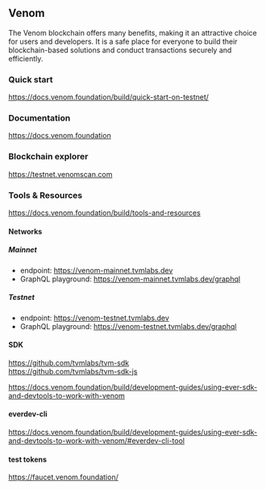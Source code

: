 ## Venom
The Venom blockchain offers many benefits, making it an attractive choice for users and developers. It is a safe place for everyone to build their blockchain-based solutions and conduct transactions securely and efficiently.

### Quick start
https://docs.venom.foundation/build/quick-start-on-testnet/

### Documentation
https://docs.venom.foundation

### Blockchain explorer
https://testnet.venomscan.com

### Tools & Resources

https://docs.venom.foundation/build/tools-and-resources

#### Networks

##### Mainnet
 * endpoint: https://venom-mainnet.tvmlabs.dev
 * GraphQL playground: https://venom-mainnet.tvmlabs.dev/graphql

##### Testnet
* endpoint: https://venom-testnet.tvmlabs.dev
* GraphQL playground: https://venom-testnet.tvmlabs.dev/graphql

#### SDK
https://github.com/tvmlabs/tvm-sdk  
https://github.com/tvmlabs/tvm-sdk-js  

https://docs.venom.foundation/build/development-guides/using-ever-sdk-and-devtools-to-work-with-venom

#### everdev-cli
https://docs.venom.foundation/build/development-guides/using-ever-sdk-and-devtools-to-work-with-venom/#everdev-cli-tool  

#### test tokens  
https://faucet.venom.foundation/
